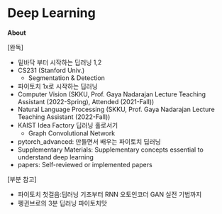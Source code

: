 # Deep Learning


**About**

[완독]
- 밑바닥 부터 시작하는 딥러닝 1,2
- CS231 (Stanford Univ.)
  - Segmentation & Detection
- 파이토치 1x로 시작하는 딥러닝
- Computer Vision (SKKU, Prof. Gaya Nadarajan Lecture Teaching Assistant (2022-Spring), Attended (2021-Fall))
- Natural Language Processing (SKKU, Prof. Gaya Nadarajan Lecture Teaching Assistant (2022-Fall))
- KAIST Idea Factory 딥러닝 홀로서기
  - Graph Convolutional Network
- pytorch_advanced: 만들면서 배우는 파이토치 딥러닝
- Supplementary Materials: Supplementary concepts essential to understand deep learning
- papers: Self-reviewed or implemented papers

[부분 참고]
- 파이토치 첫걸음:딥러닝 기초부터 RNN 오토인코더 GAN 실전 기법까지
- 펭귄브로의 3분 딥러닝 파이토치맛
